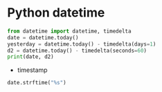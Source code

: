 # Python datetime
```py
from datetime import datetime, timedelta
date = datetime.today()
yesterday = datetime.today() - timedelta(days=1)
d2 = datetime.today() - timedelta(seconds=60)
print(date, d2)
```

- timestamp
```py
date.strftime("%s")
```
